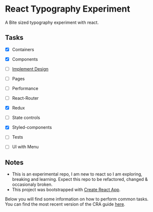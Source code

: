# React Typography Experiment

A Bite sized typography experiment with react.


## Tasks

- [x] Containers
- [x] Components
- [ ] [Implement Design](https://dribbble.com/shots/3421651-landing-page)
- [ ] Pages
- [ ] Performance
- [ ] React-Router
- [x] Redux
- [ ] State controls
- [x] Styled-components
- [ ] Tests
- [ ] UI with Menu


## Notes

- This is an experimental repo, I am new to react so I am exploring, breaking and learning. Expect this repo to be refactored, changed & occasionaly broken. 
- This project was bootstrapped with [Create React App](https://github.com/facebookincubator/create-react-app).

Below you will find some information on how to perform common tasks.<br>
You can find the most recent version of the CRA guide [here](https://github.com/facebookincubator/create-react-app/blob/master/packages/react-scripts/template/README.md).
